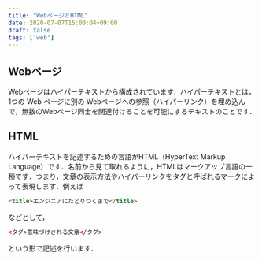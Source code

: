 ```yaml
---
title: "WebページとHTML"
date: 2020-07-07T15:00:04+09:00
draft: false
tags: ['web']
---
```


## Webページ
Webページはハイパーテキストから構成されています．ハイパーテキストとは，1つの Web ページに別の Webページへの参照（ハイパーリンク）を埋め込んで，無数のWebページ同士を関連付けることを可能にするテキストのことです．

## HTML
ハイパーテキストを記述するための言語がHTML（HyperText Markup Language）です．名前から見て取れるように，HTMLはマークアップ言語の一種です．つまり，文章の表示方法やハイパーリンクをタグと呼ばれるマークによって表現します．例えば

```html
<title>エンジニアにたどりつくまで</title>
```

などとして，

```html
<タグ>意味づけされる文章</タグ>
```
という形で記述を行います．
<script data-ad-client="ca-pub-2296667233758798" async src="https://pagead2.googlesyndication.com/pagead/js/adsbygoogle.js"></script>